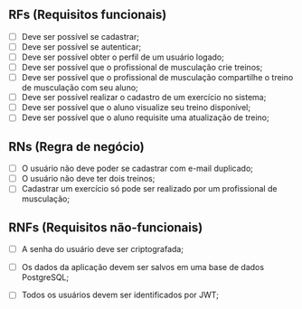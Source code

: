 ## RFs (Requisitos funcionais)

 - [ ] Deve ser possível se cadastrar;
 - [ ] Deve ser possível se autenticar;
 - [ ] Deve ser possível obter o perfil de um usuário logado;
 - [ ] Deve ser possível que o profissional de musculação crie treinos;
 - [ ] Deve ser possível que o profissional de musculação compartilhe o treino de musculação com seu aluno;
 - [ ] Deve ser possível realizar o cadastro de um exercício no sistema;
 - [ ] Deve ser possível que o aluno visualize seu treino disponível;
 - [ ] Deve ser possível que o aluno requisite uma atualização de treino;

## RNs (Regra de negócio)

- [ ] O usuário não deve poder se cadastrar com e-mail duplicado;
- [ ] O usuário não deve ter dois treinos;
- [ ] Cadastrar um exercício só pode ser realizado por um profissional de musculação;
 
## RNFs (Requisitos não-funcionais)

- [ ] A senha do usuário deve ser criptografada;
- [ ] Os dados da aplicação devem ser salvos em uma base de dados PostgreSQL;
- [ ] Todos os usuários devem ser identificados por JWT;

